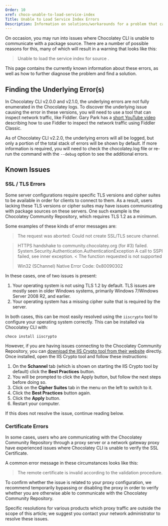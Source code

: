 ```yaml
---
Order: 10
xref: choco-unable-to-load-service-index
Title: Unable to Load Service Index Errors
Description: Information on solutions/workarounds for a problem that can have multiple underlying causes
---
```


On occasion, you may run into issues where Chocolatey CLI is unable to communicate with a package source.
There are a number of possible reasons for this, many of which will result in a warning that looks like this:

> Unable to load the service index for source <URL>.

This page contains the currently known information about these errors, as well as how to further diagnose the problem and find a solution.

## Finding the Underlying Error(s)

In Chocolatey CLI v2.0.0 and v2.1.0, the underlying errors are not fully enumerated in the Chocolatey logs.
To discover the underlying issue causing the error in these versions, you will need to use a tool that can inspect network traffic, like Fiddler.
Gary Park has a [short YouTube video](https://www.youtube.com/watch?v=z4CwJ-MF7ik) describing how to use Fiddler to inspect the network traffic using Fiddler Classic.

As of Chocolatey CLI v2.2.0, the underlying errors will all be logged, but only a portion of the total stack of errors will be shown by default.
If more information is required, you will need to check the chocolatey.log file or re-run the command with the `--debug` option to see the additional errors.

## Known Issues

### SSL / TLS Errors

Some server configurations require specific TLS versions and cipher suites to be available in order for clients to connect to them.
As a result, users lacking these TLS versions or cipher suites may have issues communicating with package sources on these servers.
One such example is the Chocolatey Community Repository, which requires TLS 1.2 as a minimum.

Some examples of these kinds of error messages are:

> The request was aborted: Could not create SSL/TLS secure channel.

> HTTPS handshake to community.chocolatey.org (for #3) failed. System.Security.Authentication.AuthenticationException A call to SSPI failed, see inner exception.
> < The function requested is not supported
> 
> Win32 (SChannel) Native Error Code: 0x80090302

In these cases, one of two issues is present:

1. Your operating system is not using TLS 1.2 by default.
   TLS issues are mostly seen in older Windows systems, primarily Windows 7/Windows Server 2008 R2, and earlier.
1. Your operating system has a missing cipher suite that is required by the server.

In both cases, this can be most easily resolved using the `iiscrypto` tool to configure your operating system correctly.
This can be installed via Chocolatey CLI with:

```code
choco install iiscrypto
```

However, if you are having issues connecting to the Chocolatey Community Repository, you can [download the IIS Crypto tool from their website](https://www.nartac.com/Products/IISCrypto/) directly.
Once installed, open the IIS Crypto tool and follow these instructions:

1. On the **Schannel** tab (which is shown on starting the IIS Crypto tool by default) click the **Best Practices** button.
1. You will be prompted to click the Apply button, but follow the next steps before doing so.
1. Click on the **Cipher Suites** tab in the menu on the left to switch to it.
1. Click the **Best Practices** button again.
1. Click the **Apply** button.
1. Restart your computer.

If this does not resolve the issue, continue reading below.

### Certificate Errors

In some cases, users who are communicating with the Chocolatey Community Repository through a proxy server or a network gateway proxy have experienced issues where Chocolatey CLI is unable to verify the SSL Certificate.

A common error message in these circumstances looks like this:

> The remote certificate is invalid according to the validation procedure.

To confirm whether the issue is related to your proxy configuration, we recommend temporarily bypassing or disabling the proxy in order to verify whether you are otherwise able to communicate with the Chocolatey Community Repository.

Specific resolutions for various products which proxy traffic are outside the scope of this article; we suggest you contact your network administrator to resolve these issues.
